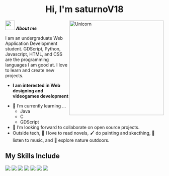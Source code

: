 <!--## Hi there 👋-->

<!--
**saturnoV18/saturnoV18** is a ✨ _special_ ✨ repository because its `README.md` (this file) appears on your GitHub profile.

Here are some ideas to get you started:

- 🔭 I’m currently working on ...
- 🌱 I’m currently learning ...
- 👯 I’m looking to collaborate on ...
- 🤔 I’m looking for help with ...
- 💬 Ask me about ...
- 📫 How to reach me: ...
- 😄 Pronouns: ...
- ⚡ Fun fact: ...
https://c.tenor.com/GN73MKBawZYAAAAi/busy-cute.gif
-->


<h1 align="center">Hi, I'm saturnoV18</h1>
<img align="right" width=300px alt="Unicorn" src="https://media1.giphy.com/media/v1.Y2lkPTc5MGI3NjExeWNrZ3N4Z2hmYW1pZjQ5Nnp6bHloMWI2dzZqaWJ6ZjZpa3Ntc3h0OSZlcD12MV9pbnRlcm5hbF9naWZfYnlfaWQmY3Q9Zw/sIIhZliB2McAo/200.webp" />

<img src="https://media.giphy.com/media/ObNTw8Uzwy6KQ/giphy.gif" width="30px">&nbsp;***About me***

I am an undergraduate Web Application Development student. GDScript, Python, Javascript, HTML, and CSS are the programming languages I am good at. I love to learn and create new projects.
* **I am interested in Web designing and videogames development**
- 🌱 I’m currently learning ...
  - Java
  - C
  - GDScript
- 👯 I’m looking forward to collaborate on open source projects.
- Outside tech, 📖 I love to read novels, 🖌️ do painting and skecthing, 🎵 listen to music, and 🌴 explore nature outdoors.
<!--
- ✔ Ask me about anything, I am happy to help, only if the ball is in my court!😉<br>
- 📫 Reach out to me at: <a href="bhargavi.kurukunda@students.iiit.ac.in">bhargavi.kurukunda@students.iiit.ac.in</a>
-->
<h2>My Skills Include</h2>
<span>
  <img src="https://img.shields.io/badge/html5-%23E34F26.svg?style=for-the-badge&logo=html5&logoColor=white">
  <img src="https://img.shields.io/badge/css3-%231572B6.svg?style=for-the-badge&logo=css3&logoColor=white">
  <img src="https://img.shields.io/badge/c-%2300599C.svg?style=for-the-badge&logo=c&logoColor=white">
  <img src="https://img.shields.io/badge/c%23-%23239120.svg?style=for-the-badge&logo=csharp&logoColor=white">
  <img src="https://img.shields.io/badge/python-3670A0?style=for-the-badge&logo=python&logoColor=ffdd54">
  <img src="https://img.shields.io/badge/javascript-%23323330.svg?style=for-the-badge&logo=javascript&logoColor=%23F7DF1E">
  <img src="https://img.shields.io/badge/java-%23ED8B00.svg?style=for-the-badge&logo=openjdk&logoColor=white">
</span>
